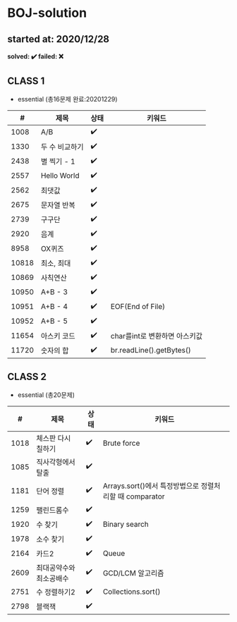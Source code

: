 # BOJ-solution
## started at: 2020/12/28

<b>solved: :heavy_check_mark:  failed: :x: </b>
## CLASS 1

- essential (총16문제 완료:20201229)

|#|제목|상태|키워드|
|----|------------------|------------------|---|
|1008|A/B               |:heavy_check_mark:|
|1330|두 수 비교하기     |:heavy_check_mark:|
|2438|별 찍기 - 1        |:heavy_check_mark:|
|2557|Hello World       |:heavy_check_mark:|
|2562|최댓값|:heavy_check_mark:|
|2675|문자열 반복|:heavy_check_mark:|
|2739|구구단|:heavy_check_mark:|
|2920|음계|:heavy_check_mark:|
|8958|OX퀴즈|:heavy_check_mark:|
|10818|최소, 최대|:heavy_check_mark:|
|10869|사칙연산|:heavy_check_mark:|
|10950|A+B - 3|:heavy_check_mark:|
|10951|A+B - 4|:heavy_check_mark:|EOF(End of File)|
|10952|A+B - 5|:heavy_check_mark:|
|11654|아스키 코드|:heavy_check_mark:|char를int로 변환하면 아스키값|
|11720|숫자의 합|:heavy_check_mark:|br.readLine().getBytes()|

## CLASS 2

- essential (총20문제)

|#|제목|상태|키워드|
|----|------------------|------------------|---|
|1018|체스판 다시 칠하기|:heavy_check_mark:|Brute force|
|1085|직사각형에서 탈출|:heavy_check_mark:|
|1181|단어 정렬|:heavy_check_mark:|Arrays.sort()에서 특정방법으로 정렬처리할 때 comparator
|1259|팰린드롬수|:heavy_check_mark:|
|1920|수 찾기|:heavy_check_mark:|Binary search
|1978|소수 찾기|:heavy_check_mark:|
|2164|카드2|:heavy_check_mark:|Queue
|2609|최대공약수와 최소공배수|:heavy_check_mark:|GCD/LCM 알고리즘
|2751|수 정렬하기2|:heavy_check_mark:|Collections.sort()
|2798|블랙잭|:heavy_check_mark:|